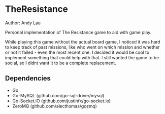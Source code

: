 TheResistance
=============
Author: Andy Lau

Personal implementation of The Resistance game to aid with game play.

While playing this game without the actual board game, I noticed it was hard to keep track of past missions, like who went on which mission and whether or not it failed - even the most recent one. I decided it would be cool to implement something that could help with that. I still wanted the game to be social, so I didnt want it to be a complete replacement. 

Dependencies
------------
* Go
* Go-MySQL (github.com/go-sql-driver/mysql)
* Go-Socket.IO (github.com/justinfx/go-socket.io)
* ZeroMQ (github.com/alecthomas/gozmq)

